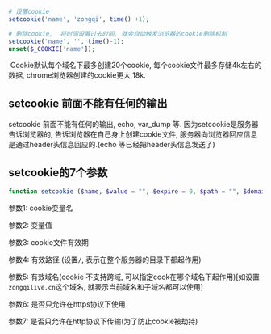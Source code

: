 

```php
# 设置cookie
setcookie('name', 'zongqi', time() +1);

# 删除cookie,  将时间设置过去时间, 就会自动触发浏览器的cookie删除机制
setcookie('name', '', time()-1);
unset($_COOKIE['name']);
```

​	Cookie默认每个域名下最多创建20个cookie, 每个cookie文件最多存储4k左右的数据, chrome浏览器创建的cookie更大 18k.

## setcookie 前面不能有任何的输出

setcookie 前面不能有任何的输出, echo, var_dump 等. 因为setcookie是服务器告诉浏览器的, 告诉浏览器在自己身上创建cookie文件, 服务器向浏览器回应信息是通过header头信息回应的.(echo 等已经把header头信息发送了)



## setcookie的7个参数

```php
function setcookie ($name, $value = "", $expire = 0, $path = "", $domain = "", $secure = false, $httponly = false) {}

```

参数1: cookie变量名

参数2: 变量值

参数3: cookie文件有效期

参数4: 有效路径 (设置`/`, 表示在整个服务器的目录下都起作用)

参数5: 有效域名(cookie 不支持跨域, 可以指定cook在哪个域名下起作用)[如设置`zongqilive.cn`这个域名, 就表示当前域名和子域名都可以使用]

参数6: 是否只允许在https协议下使用

参数7: 是否只允许在http协议下传输(为了防止cookie被劫持)





























